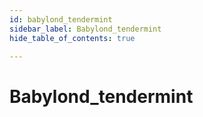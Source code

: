 ```yaml
---
id: babylond_tendermint
sidebar_label: Babylond_tendermint
hide_table_of_contents: true

---
```


# Babylond_tendermint
